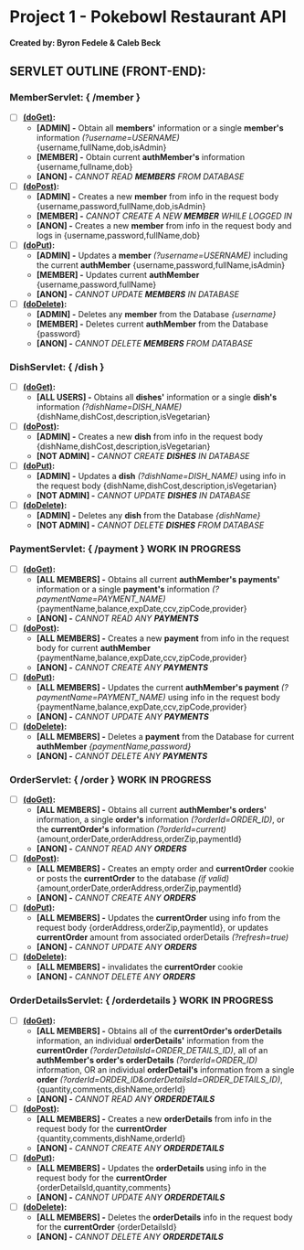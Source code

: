 # Project 1 - Pokebowl Restaurant API
#### Created by: Byron Fedele & Caleb Beck

## SERVLET OUTLINE (FRONT-END):
### MemberServlet: { /member }
- [ ] **<u>(doGet)</u>:**
  - **[ADMIN] -** Obtain all **members'** information or a single **member's** information *(?username=USERNAME)* {username,fullName,dob,isAdmin}
  - **[MEMBER] -** Obtain current **authMember's** information {username,fullname,dob}
  - **[ANON] -** *CANNOT READ* ***MEMBERS*** *FROM DATABASE*
- [ ] **<u>(doPost)</u>:**
  - **[ADMIN] -** Creates a new **member** from info in the request body {username,password,fullName,dob,isAdmin}
  - **[MEMBER] -** *CANNOT CREATE A NEW ***MEMBER*** WHILE LOGGED IN*
  - **[ANON] -** Creates a new **member** from info in the request body and logs in {username,password,fullName,dob}
- [ ] **<u>(doPut)</u>:**
  - **[ADMIN] -** Updates a **member** *(?username=USERNAME)* including the current **authMember** {username,password,fullName,isAdmin}
  - **[MEMBER] -** Updates current **authMember** {username,password,fullName}
  - **[ANON] -** *CANNOT UPDATE* ***MEMBERS*** *IN DATABASE*
- [ ] **<u>(doDelete)</u>:**
  - **[ADMIN] -** Deletes any **member** from the Database *{username}*
  - **[MEMBER] -** Deletes current **authMember** from the Database {password}
  - **[ANON] -** *CANNOT DELETE* ***MEMBERS*** *FROM DATABASE*

### DishServlet: { /dish }
- [ ] **<u>(doGet)</u>:**
    - **[ALL USERS] -** Obtains all **dishes'** information or a single **dish's** information *(?dishName=DISH_NAME)* {dishName,dishCost,description,isVegetarian}
- [ ] **<u>(doPost)</u>:**
    - **[ADMIN] -** Creates a new **dish** from info in the request body {dishName,dishCost,description,isVegetarian}
    - **[NOT ADMIN] -** *CANNOT CREATE* ***DISHES*** *IN DATABASE*
- [ ] **<u>(doPut)</u>:**
    - **[ADMIN] -** Updates a **dish** *(?dishName=DISH_NAME)* using info in the request body {dishName,dishCost,description,isVegetarian}
    - **[NOT ADMIN] -** *CANNOT UPDATE* ***DISHES*** *IN DATABASE*
- [ ] **<u>(doDelete)</u>:**
    - **[ADMIN] -** Deletes any **dish** from the Database *{dishName}*
    - **[NOT ADMIN] -** *CANNOT DELETE* ***DISHES*** *FROM DATABASE*

### PaymentServlet: { /payment } WORK IN PROGRESS
- [ ] **<u>(doGet)</u>:**
    - **[ALL MEMBERS] -** Obtains all current **authMember's payments'** information or a single **payment's** information *(?paymentName=PAYMENT_NAME)* {paymentName,balance,expDate,ccv,zipCode,provider}
    - **[ANON] -** *CANNOT READ ANY* ***PAYMENTS***
- [ ] **<u>(doPost)</u>:**
    - **[ALL MEMBERS] -** Creates a new **payment** from info in the request body for current **authMember** {paymentName,balance,expDate,ccv,zipCode,provider}
    - **[ANON] -** *CANNOT CREATE ANY* ***PAYMENTS***
- [ ] **<u>(doPut)</u>:**
    - **[ALL MEMBERS] -** Updates the current **authMember's payment** *(?paymentName=PAYMENT_NAME)* using info in the request body {paymentName,balance,expDate,ccv,zipCode,provider}
    - **[ANON] -** *CANNOT UPDATE ANY* ***PAYMENTS***
- [ ] **<u>(doDelete)</u>:**
    - **[ALL MEMBERS] -** Deletes a **payment** from the Database for current **authMember** *{paymentName,password}*
    - **[ANON] -** *CANNOT DELETE ANY* ***PAYMENTS***

### OrderServlet: { /order } WORK IN PROGRESS
- [ ] **<u>(doGet)</u>:**
  - **[ALL MEMBERS] -** Obtains all current **authMember's orders'** information, a single **order's** information *(?orderId=ORDER_ID)*, or the **currentOrder's** information *(?orderId=current)* {amount,orderDate,orderAddress,orderZip,paymentId}
  - **[ANON] -** *CANNOT READ ANY* ***ORDERS***
- [ ] **<u>(doPost)</u>:**
  - **[ALL MEMBERS] -** Creates an empty order and **currentOrder** cookie or posts the **currentOrder** to the database *(if valid)* {amount,orderDate,orderAddress,orderZip,paymentId}
  - **[ANON] -** *CANNOT CREATE ANY* ***ORDERS***
- [ ] **<u>(doPut)</u>:**
  - **[ALL MEMBERS] -** Updates the **currentOrder** using info from the request body {orderAddress,orderZip,paymentId}, or updates **currentOrder** amount from associated orderDetails *(?refresh=true)*
  - **[ANON] -** *CANNOT UPDATE ANY* ***ORDERS***
- [ ] **<u>(doDelete)</u>:**
  - **[ALL MEMBERS] -** invalidates the **currentOrder** cookie
  - **[ANON] -** *CANNOT DELETE ANY* ***ORDERS***

### OrderDetailsServlet: { /orderdetails } WORK IN PROGRESS
- [ ] **<u>(doGet)</u>:**
  - **[ALL MEMBERS] -** Obtains all of the **currentOrder's orderDetails** information, an individual **orderDetails'** information from the **currentOrder** *(?orderDetailsId=ORDER_DETAILS_ID)*, all of an **authMember's order's orderDetails** *(?orderId=ORDER_ID)* information, OR an individual **orderDetail's** information from a single **order** *(?orderId=ORDER_ID&orderDetailsId=ORDER_DETAILS_ID)*, {quantity,comments,dishName,orderId}
  - **[ANON] -** *CANNOT READ ANY* ***ORDERDETAILS***
- [ ] **<u>(doPost)</u>:**
  - **[ALL MEMBERS] -** Creates a new **orderDetails** from info in the request body for the **currentOrder** {quantity,comments,dishName,orderId}
  - **[ANON] -** *CANNOT CREATE ANY* ***ORDERDETAILS***
- [ ] **<u>(doPut)</u>:**
  - **[ALL MEMBERS] -** Updates the **orderDetails** using info in the request body for the **currentOrder** {orderDetailsId,quantity,comments}
  - **[ANON] -** *CANNOT UPDATE ANY* ***ORDERDETAILS***
- [ ] **<u>(doDelete)</u>:**
  - **[ALL MEMBERS] -** Deletes the **orderDetails** info in the request body for the **currentOrder** {orderDetailsId}
  - **[ANON] -** *CANNOT DELETE ANY* ***ORDERDETAILS***


